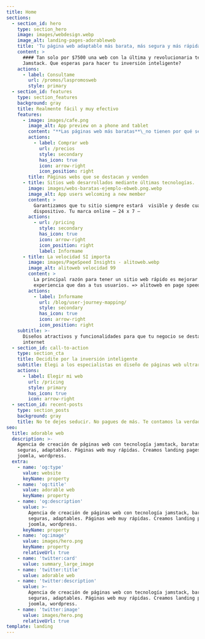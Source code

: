 ```yaml
---
title: Home
sections:
  - section_id: hero
    type: section_hero
    image: images/webdesign.webp
    image_alt: landing-pages-adorableweb
    title: 'Tu página web adaptable más barata, más segura y más rápida!!'
    content: >
      #### Tan solo por $7500 una web con la última y revolucionaria tecnología
      Jamstack. Que esperas para hacer tu inversión inteligente?
    actions:
      - label: Consultame
        url: /promos/laspromosweb
        style: primary
  - section_id: features
    type: section_features
    background: gray
    title: Realmente fácil y muy efectivo
    features:
      - image: images/cafe.png
        image_alt: App preview on a phone and tablet
        content: "**Las páginas web más baratas**\_no tienen por qué ser webs estáticas, feas y poco funcionales.\n\nHemos automatizado parte del proceso para que puedas comprar una página web barata sin sacrificar su calidad.\n\n"
        actions:
          - label: Comprar web
            url: /precios
            style: secondary
            has_icon: true
            icon: arrow-right
            icon_position: right
        title: Páginas webs que se destacan y venden
      - title: Sitios web desarrollados mediante últimas tecnologías.
        image: images/webs-baratas-ejemplo-ebweb.png.webp
        image_alt: App users welcoming a new member
        content: >
          Garantizamos que tu sitio siempre estará  visible y desde cualquier
          dispositivo. Tu marca online – 24 x 7 –
        actions:
          - url: /pricing
            style: secondary
            has_icon: true
            icon: arrow-right
            icon_position: right
            label: Informame
      - title: La velocidad SI importa
        image: images/PageSpeed Insights - alitoweb.webp
        image_alt: alitoweb velocidad 99
        content: >
          La principal razón para tener un sitio web rápido es mejorar la
          experiencia que das a tus usuarios. => alitoweb en page speed 99!!
        actions:
          - label: Informame
            url: /blog/user-journey-mapping/
            style: secondary
            has_icon: true
            icon: arrow-right
            icon_position: right
    subtitle: >-
      Diseños atractivos y funcionalidades para que tu negocio se destaque en
      internet
  - section_id: call-to-action
    type: section_cta
    title: Decidite por la inversión inteligente
    subtitle: Elegi a los especialistas en diseño de páginas web ultrarápidas
    actions:
      - label: Elegir mi web
        url: /pricing
        style: primary
        has_icon: true
        icon: arrow-right
  - section_id: recent-posts
    type: section_posts
    background: gray
    title: No te dejes seducir. No pagues de más. Te contamos la verdad.
seo:
  title: adorable web
  description: >-
    Agencia de creación de páginas web con tecnología jamstack, baratas,
    seguras, adaptables. Páginas web muy rápidas. Creamos landing pages, cms
    joomla, wordpress.
  extra:
    - name: 'og:type'
      value: website
      keyName: property
    - name: 'og:title'
      value: adorable web
      keyName: property
    - name: 'og:description'
      value: >-
        Agencia de creación de páginas web con tecnología jamstack, baratas,
        seguras, adaptables. Páginas web muy rápidas. Creamos landing pages, cms
        joomla, wordpress.
      keyName: property
    - name: 'og:image'
      value: images/hero.png
      keyName: property
      relativeUrl: true
    - name: 'twitter:card'
      value: summary_large_image
    - name: 'twitter:title'
      value: adorable web
    - name: 'twitter:description'
      value: >-
        Agencia de creación de páginas web con tecnología jamstack, baratas,
        seguras, adaptables. Páginas web muy rápidas. Creamos landing pages, cms
        joomla, wordpress.
    - name: 'twitter:image'
      value: images/hero.png
      relativeUrl: true
template: landing
---
```

